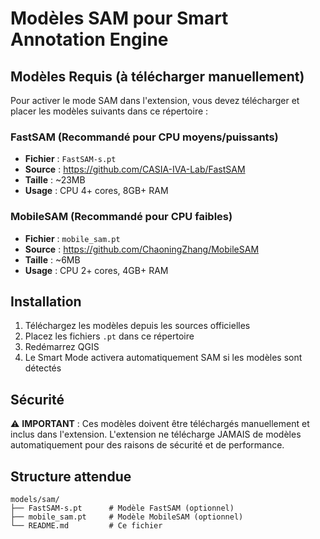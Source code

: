 # Modèles SAM pour Smart Annotation Engine

## Modèles Requis (à télécharger manuellement)

Pour activer le mode SAM dans l'extension, vous devez télécharger et placer les modèles suivants dans ce répertoire :

### FastSAM (Recommandé pour CPU moyens/puissants)
- **Fichier** : `FastSAM-s.pt`
- **Source** : https://github.com/CASIA-IVA-Lab/FastSAM
- **Taille** : ~23MB
- **Usage** : CPU 4+ cores, 8GB+ RAM

### MobileSAM (Recommandé pour CPU faibles)
- **Fichier** : `mobile_sam.pt`
- **Source** : https://github.com/ChaoningZhang/MobileSAM
- **Taille** : ~6MB
- **Usage** : CPU 2+ cores, 4GB+ RAM

## Installation

1. Téléchargez les modèles depuis les sources officielles
2. Placez les fichiers `.pt` dans ce répertoire
3. Redémarrez QGIS
4. Le Smart Mode activera automatiquement SAM si les modèles sont détectés

## Sécurité

⚠️ **IMPORTANT** : Ces modèles doivent être téléchargés manuellement et inclus dans l'extension. L'extension ne télécharge JAMAIS de modèles automatiquement pour des raisons de sécurité et de performance.

## Structure attendue
```
models/sam/
├── FastSAM-s.pt      # Modèle FastSAM (optionnel)
├── mobile_sam.pt     # Modèle MobileSAM (optionnel)
└── README.md         # Ce fichier
```
